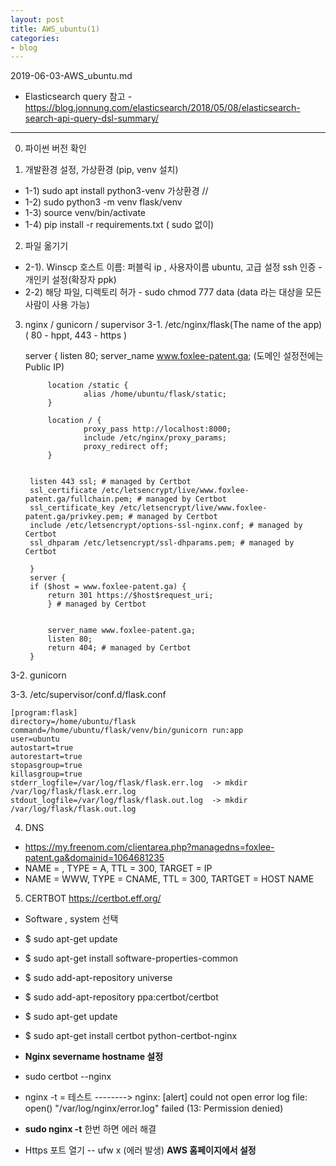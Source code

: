 ```yaml
---
layout: post
title: AWS_ubuntu(1)
categories:
- blog
---
```



2019-06-03-AWS_ubuntu.md


* Elasticsearch query 참고 - https://blog.jonnung.com/elasticsearch/2018/05/08/elasticsearch-search-api-query-dsl-summary/

- - -

0. 파이썬 버전 확인

1. 개발환경 설정, 가상환경 (pip, venv 설치)
 - 1-1) sudo apt install python3-venv  가상환경 //
 - 1-2) sudo python3 -m venv flask/venv
 - 1-3) source venv/bin/activate
 - 1-4) pip install -r requirements.txt    ( sudo 없이)


2. 파일 옮기기 
 - 2-1). Winscp 호스트 이름: 퍼블릭 ip , 사용자이름 ubuntu,  고급 설정 ssh 인증 - 개인키 설정(확장자 ppk)
 - 2-2) 해당 파일, 디렉토리 허가 - sudo chmod 777 data  (data 라는 대상을 모든 사람이 사용 가능)


3. nginx / gunicorn / supervisor 
3-1. /etc/nginx/flask(The name of the app)    ( 80 - hppt, 443 - https )

    server {
            listen 80;
            server_name www.foxlee-patent.ga;        (도메인 설정전에는 Public IP)

            location /static {
                    alias /home/ubuntu/flask/static;
            }

            location / {
                    proxy_pass http://localhost:8000;
                    include /etc/nginx/proxy_params;
                    proxy_redirect off;
            }


        listen 443 ssl; # managed by Certbot
        ssl_certificate /etc/letsencrypt/live/www.foxlee-patent.ga/fullchain.pem; # managed by Certbot
        ssl_certificate_key /etc/letsencrypt/live/www.foxlee-patent.ga/privkey.pem; # managed by Certbot
        include /etc/letsencrypt/options-ssl-nginx.conf; # managed by Certbot
        ssl_dhparam /etc/letsencrypt/ssl-dhparams.pem; # managed by Certbot

        }
        server {
        if ($host = www.foxlee-patent.ga) {
            return 301 https://$host$request_uri;
            } # managed by Certbot


            server_name www.foxlee-patent.ga;
            listen 80;
            return 404; # managed by Certbot
        }


3-2. gunicorn
    
    
3-3. /etc/supervisor/conf.d/flask.conf

    [program:flask]
    directory=/home/ubuntu/flask
    command=/home/ubuntu/flask/venv/bin/gunicorn run:app
    user=ubuntu
    autostart=true
    autorestart=true
    stopasgroup=true
    killasgroup=true
    stderr_logfile=/var/log/flask/flask.err.log  -> mkdir /var/log/flask/flask.err.log
    stdout_logfile=/var/log/flask/flask.out.log  -> mkdir /var/log/flask/flask.out.log




4. DNS
* https://my.freenom.com/clientarea.php?managedns=foxlee-patent.ga&domainid=1064681235
* NAME = , TYPE = A, TTL = 300, TARGET = IP
* NAME = WWW, TYPE = CNAME, TTL = 300, TARTGET = HOST NAME

5. CERTBOT                    https://certbot.eff.org/
* Software , system 선택
* $ sudo apt-get update
* $ sudo apt-get install software-properties-common
* $ sudo add-apt-repository universe
* $ sudo add-apt-repository ppa:certbot/certbot
* $ sudo apt-get update
* $ sudo apt-get install certbot python-certbot-nginx 

* **Nginx severname hostname 설정**
* sudo certbot --nginx
* nginx -t = 테스트 -------->  nginx: [alert] could not open error log file: open() "/var/log/nginx/error.log" failed (13: Permission denied)
* **sudo nginx -t** 한번 하면 에러 해결
* Https 포트 열기 -- ufw x (에러 발생)  **AWS 홈페이지에서 설정**


